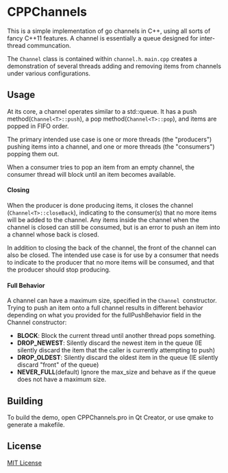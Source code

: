 CPPChannels
===========
This is a simple implementation of go channels in C++, using all sorts of fancy C++11 features. A channel is essentially a queue designed for inter-thread communcation.

The `Channel` class is contained within `channel.h`. `main.cpp` creates a demonstration of several threads adding and removing items from channels under various configurations.

Usage
----------
At its core, a channel operates similar to a std::queue. It has a push method(`Channel<T>::push`), a pop method(`Channel<T>::pop`), and items are popped in FIFO order.

The primary intended use case is one or more threads (the "producers") pushing items into a channel, and one or more threads (the "consumers") popping them out.

When a consumer tries to pop an item from an empty channel, the consumer thread will block until an item becomes available.

#### Closing
When the producer is done producing items, it closes the channel (`Channel<T>::closeBack`), indicating to the consumer(s) that no more items will be added to the channel. Any items inside the channel when the channel is closed can still be consumed, but is an error to push an item into a channel whose back is closed.

In addition to closing the back of the channel, the front of the channel can also be closed. The intended use case is for use by a consumer that needs to indicate to the producer that no more items will be consumed, and that the producer should stop producing.

#### Full Behavior
A channel can have a maximum size, specified in the `Channel `constructor. Trying to push an item onto a full channel results in different behavior depending on what you provided for the fullPushBehavior field in the Channel constructor:
* **BLOCK**: Block the current thread until another thread pops something.
* **DROP_NEWEST**: Silently discard the newest item in the queue (IE silently discard the item that the caller is currently attempting to push)
* **DROP_OLDEST**: Silently discard the oldest item in the queue (IE silently discard "front" of the queue)
* **NEVER_FULL**(default) Ignore the max_size and behave as if the queue does not have a maximum size.

Building
----------
To build the demo, open CPPChannels.pro in Qt Creator, or use qmake to generate a makefile.

License
----------
[MIT License](http://opensource.org/licenses/MIT)

